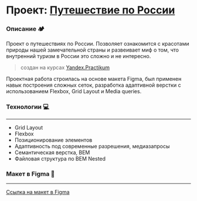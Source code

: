 # Проект: [Путешествие по России](https://lacsw.github.io/russian-travel/)
### Описание :camping:

Проект о путешествиях по России. Позволяет ознакомится с красотами природы нашей замечательной страны и развеивает миф о том, что внутренний туризм в России это сложно и не интересно. 

> создан на курсах [Yandex.Practikum](https://practicum.yandex.ru/)

Проектная работа строилась на основе макета Figma, был применен навык построения сложных сеток, разработка адаптивной верстки с использованием Flexbox, Grid Layout и Media queries.

### Технологии :computer:
---
- Grid Layout
- Flexbox
- Позиционирование элементов
- Адаптивность под современные разрешения, медиазапросы
- Семантическая верстка, BEM
- Файловая структура по BEM Nested

### Макет в Figma :page_facing_up:
---
[Ссылка на макет в Figma](https://www.figma.com/file/5S2WSbEFL6awjVWJ0NWL8Q/Sprint-3_-Russia-_-desktop-mobile?node-id=28503%3A0)